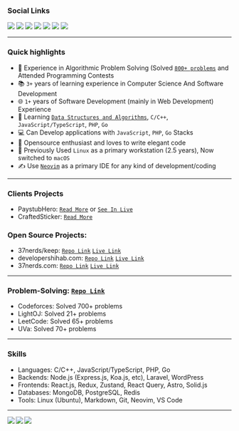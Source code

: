 ### Social Links

<div align="left">
<a href="mailto:shihab4t@gmail.com"><img src="https://img.shields.io/badge/-Gmail-EA4335?style=flat&logo=Gmail&logoColor=white"/></a>
<a href="https://linkedin.com/in/p-nerd"><img src="https://img.shields.io/badge/-LinkedIn-0A64BF?style=flat&logo=Linkedin&logoColor=white"/></a>
<a target="_blank" href="https://dev.to/p_nerd"><img src="https://img.shields.io/badge/-DEV-273146?style=flat&logo=Dev.to&logoColor=white"/></a>
<a target="_blank" href="https://discordapp.com/users/838506307895164978"><img src="https://img.shields.io/badge/-Discord-5460E6?style=flat&logo=Discord&logoColor=white"/></a>
<a target="_blank" href="https://facebook.com/shihab4t"><img src="https://img.shields.io/badge/-Facebook-0166E1?style=flat&logo=Facebook&logoColor=white"/></a>
<a target="_blank" href="https://codeforces.com/profile/p-nerd"><img src="https://img.shields.io/badge/-Codeforces-808080?style=flat&logo=Codeforces&logoColor=white"/></a>
<a target="_blank" href="https://www.stopstalk.com/user/profile/shihab4t"><img src="https://img.shields.io/badge/-Stopstalk-536DFE?style=flat&logo=StopStalk&logoColor=white"/></a>

</div>

<hr />

### Quick highlights

-   🧩 Experience in Algorithmic Problem Solving (Solved [`800+ problems`](https://github.com/p-nerd/online_judges) and Attended Programming Contests
-   📚 `3+` years of learning experience in Computer Science And Software Development
-   🌐 `1+` years of Software Development (mainly in Web Development) Experience
-   📖 Learning [`Data Structures and Algorithms`](https://github.com/p-nerd/dsa_library), `C/C++`, `JavaScript/TypeScript`, `PHP`, `Go`
-   💻 Can Develop applications with `JavaScript`, `PHP`, `Go` Stacks
-   🚀 Opensource enthusiast and loves to write elegant code
-   🍏 Previously Used `Linux` as a primary workstation (2.5 years), Now switched to `macOS`
-   ✍️ Use [`Neovim`](https://github.com/p-nerd/nvim_conf) as a primary IDE for any kind of development/coding

<hr />

### Clients Projects

-   PaystubHero: [`Read More`](https://developershihab.com/projects/paystubhero) or [`See In Live`](https://paystubhero.com/generate-pay-stubs)
-   CraftedSticker: [`Read More`](https://developershihab.com/projects/craftedsticker)

### Open Source Projects:

-   37nerds/keep: [`Repo Link`](https://github.com/37nerds/keep) [`Live Link`](https://keep.37nerds.com)
-   developershihab.com: [`Repo Link`](https://github.com/p-nerd/developershihab.com) [`Live Link`](https://developershihab.com)
-   37nerds.com: [`Repo Link`](https://github.com/37nerds/37nerds.com) [`Live Link`](https://37nerds.com)

<hr />

### Problem-Solving: [`Repo Link`](https://github.com/p-nerd/online-judges)

-   Codeforces: Solved 700+ problems
-   LightOJ: Solved 21+ problems
-   LeetCode: Solved 65+ problems
-   UVa: Solved 70+ problems

<hr />

### Skills

-   Languages: C/C++, JavaScript/TypeScript, PHP, Go
-   Backends: Node.js (Express.js, Koa.js, etc), Laravel, WordPress
-   Frontends: React.js, Redux, Zustand, React Query, Astro, Solid.js
-   Databases: MongoDB, PostgreSQL, Redis
-   Tools: Linux (Ubuntu), Markdown, Git, Neovim, VS Code

<hr />

<a href="https://github.com/p-nerd">
  <img align="left" src="https://github-readme-stats-eight-theta.vercel.app/api?username=p-nerd&theme=nord&show_icons=true&count_private=true&hide=contribs&line_height=30" />
  <img align="left" src="https://github-readme-streak-stats.herokuapp.com/?user=p-nerd&show_icons=true&locale=en&layout=compact&theme=nord&line_height=30" />
</a>
<a href="https://github.com/p-nerd">
  <img align="center" src="https://github-readme-stats-eight-theta.vercel.app/api/top-langs/?username=p-nerd&theme=nord&langs_count=10&hide=css,jupyter%20notebook,ejs,scss" />
</a>
